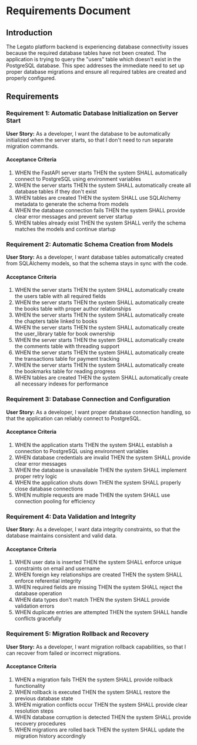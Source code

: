 # Requirements Document

## Introduction

The Legato platform backend is experiencing database connectivity issues because the required database tables have not been created. The application is trying to query the "users" table which doesn't exist in the PostgreSQL database. This spec addresses the immediate need to set up proper database migrations and ensure all required tables are created and properly configured.

## Requirements

### Requirement 1: Automatic Database Initialization on Server Start

**User Story:** As a developer, I want the database to be automatically initialized when the server starts, so that I don't need to run separate migration commands.

#### Acceptance Criteria

1. WHEN the FastAPI server starts THEN the system SHALL automatically connect to PostgreSQL using environment variables
2. WHEN the server starts THEN the system SHALL automatically create all database tables if they don't exist
3. WHEN tables are created THEN the system SHALL use SQLAlchemy metadata to generate the schema from models
4. WHEN the database connection fails THEN the system SHALL provide clear error messages and prevent server startup
5. WHEN tables already exist THEN the system SHALL verify the schema matches the models and continue startup

### Requirement 2: Automatic Schema Creation from Models

**User Story:** As a developer, I want database tables automatically created from SQLAlchemy models, so that the schema stays in sync with the code.

#### Acceptance Criteria

1. WHEN the server starts THEN the system SHALL automatically create the users table with all required fields
2. WHEN the server starts THEN the system SHALL automatically create the books table with proper author relationships
3. WHEN the server starts THEN the system SHALL automatically create the chapters table linked to books
4. WHEN the server starts THEN the system SHALL automatically create the user_library table for book ownership
5. WHEN the server starts THEN the system SHALL automatically create the comments table with threading support
6. WHEN the server starts THEN the system SHALL automatically create the transactions table for payment tracking
7. WHEN the server starts THEN the system SHALL automatically create the bookmarks table for reading progress
8. WHEN tables are created THEN the system SHALL automatically create all necessary indexes for performance

### Requirement 3: Database Connection and Configuration

**User Story:** As a developer, I want proper database connection handling, so that the application can reliably connect to PostgreSQL.

#### Acceptance Criteria

1. WHEN the application starts THEN the system SHALL establish a connection to PostgreSQL using environment variables
2. WHEN database credentials are invalid THEN the system SHALL provide clear error messages
3. WHEN the database is unavailable THEN the system SHALL implement proper retry logic
4. WHEN the application shuts down THEN the system SHALL properly close database connections
5. WHEN multiple requests are made THEN the system SHALL use connection pooling for efficiency

### Requirement 4: Data Validation and Integrity

**User Story:** As a developer, I want data integrity constraints, so that the database maintains consistent and valid data.

#### Acceptance Criteria

1. WHEN user data is inserted THEN the system SHALL enforce unique constraints on email and username
2. WHEN foreign key relationships are created THEN the system SHALL enforce referential integrity
3. WHEN required fields are missing THEN the system SHALL reject the database operation
4. WHEN data types don't match THEN the system SHALL provide validation errors
5. WHEN duplicate entries are attempted THEN the system SHALL handle conflicts gracefully

### Requirement 5: Migration Rollback and Recovery

**User Story:** As a developer, I want migration rollback capabilities, so that I can recover from failed or incorrect migrations.

#### Acceptance Criteria

1. WHEN a migration fails THEN the system SHALL provide rollback functionality
2. WHEN rollback is executed THEN the system SHALL restore the previous database state
3. WHEN migration conflicts occur THEN the system SHALL provide clear resolution steps
4. WHEN database corruption is detected THEN the system SHALL provide recovery procedures
5. WHEN migrations are rolled back THEN the system SHALL update the migration history accordingly